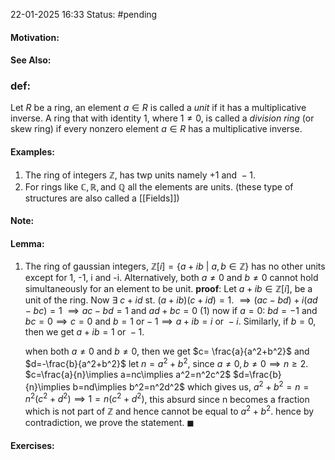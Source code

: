 22-01-2025 16:33
Status: #pending 
#### Motivation:
#### See Also:
### def: 
Let $R$ be a ring, an element $a\in R$ is called a *unit* if it has a multiplicative inverse. A ring that with identity $1$, where $1\neq{0}$, is called a *division ring* (or skew ring) if every nonzero element $a\in R$ has a multiplicative inverse.
#### Examples:
1. The ring of integers $\mathbb{Z}$, has twp units namely $+1\text{ and }-1$.
2. For rings like $\mathbb{C},\mathbb{R},\text{and }\mathbb{Q}$ all the elements are units. (these type of structures are also called a [[Fields]])
#### Note:
#### Lemma:
1. The ring of gaussian integers, $\mathbb{Z}[i]=\{a+ib\:|\:a,b\in \mathbb{Z}\}$ has no other units except for 1, -1, i and -i. Alternatively, both $a\neq 0$ and $b\neq 0$ cannot hold simultaneously for an element to be unit.
	**proof**: Let $a+ib\in \mathbb{Z}[i]$, be a unit of the ring. Now $\exists\:c+id\text{ st. }(a+ib)(c+id)=1$.
	$\implies (ac-bd)+i(ad-bc)=1$
	$\implies ac-bd=1\text{ and }ad+bc=0$          (1)
	now if $a=0:$ $bd=-1\text{ and }bc=0 \implies c=0\text{ and }b=1\text{ or}-1\implies a+ib=i\text{ or }-i$.
	Similarly, if $b=0$, then we get $a+ib=1\text{ or }-1$.
	
	when both $a\neq 0\text{ and }b\neq 0$, then we get
	$c= \frac{a}{a^2+b^2}$ and $d=-\frac{b}{a^2+b^2}$ 
	let $n=a^2+b^2$, since $a\neq 0, b\neq 0\implies n\geq{2}$.
	$c=\frac{a}{n}\implies a=nc\implies a^2=n^2c^2$
	$d=\frac{b}{n}\implies b=nd\implies b^2=n^2d^2$
	which gives us, 
	$a^2+b^2=n=n^2(c^2+d^2)\implies 1=n(c^2+d^2)$, this absurd since n becomes a fraction which is not part of $\mathbb{Z}$ and hence cannot be equal to $a^2+b^2$. hence by contradiction, we prove the statement. $\blacksquare$
#### Exercises: